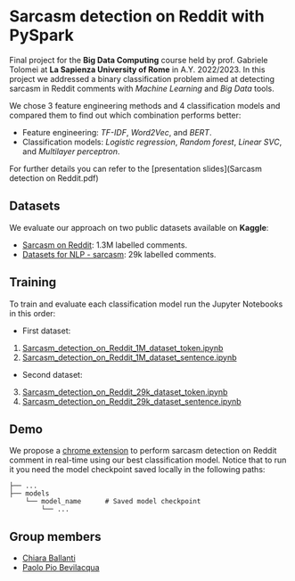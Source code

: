 # Sarcasm detection on Reddit with PySpark

Final project for the **Big Data Computing** course held by prof. Gabriele Tolomei at **La Sapienza University of Rome** in A.Y. 2022/2023.
In this project we addressed a binary classification problem aimed at detecting sarcasm in Reddit comments with _Machine Learning_ and _Big Data_ tools.

We chose 3 feature engineering methods and 4 classification models and compared them to find out which combination performs better:
- Feature engineering: _TF-IDF_, _Word2Vec_, and _BERT_.
- Classification models: _Logistic regression_, _Random forest_, _Linear SVC_, and _Multilayer perceptron_.

For further details you can refer to the [presentation slides](Sarcasm detection on Reddit.pdf)

## Datasets

We evaluate our approach on two public datasets available on **Kaggle**:
- [Sarcasm on Reddit](https://www.kaggle.com/datasets/danofer/sarcasm): 1.3M labelled comments.
- [Datasets for NLP - sarcasm](https://www.kaggle.com/datasets/toygarr/datasets-for-natural-language-processing): 29k labelled comments.

## Training

To train and evaluate each classification model run the Jupyter Notebooks in this order:
- First dataset:
1. [Sarcasm_detection_on_Reddit_1M_dataset_token.ipynb](1_Sarcasm_detection_on_Reddit_1M_dataset_token.ipynb)
2. [Sarcasm_detection_on_Reddit_1M_dataset_sentence.ipynb](2_Sarcasm_detection_on_Reddit_1M_dataset_sentence.ipynb)
- Second dataset:
3. [Sarcasm_detection_on_Reddit_29k_dataset_token.ipynb](3_Sarcasm_detection_on_Reddit_29k_dataset_token.ipynb)
4. [Sarcasm_detection_on_Reddit_29k_dataset_sentence.ipynb](4_Sarcasm_detection_on_Reddit_29k_dataset_sentence.ipynb)

## Demo
We propose a [chrome extension](demo.py) to perform sarcasm detection on Reddit comment in real-time using our best classification model.
Notice that to run it you need the model checkpoint saved locally in the following paths:

    ├── ... 
    ├── models                    
        └── model_name      # Saved model checkpoint
	        └── ...

## Group members

- [Chiara Ballanti](https://github.com/Ballants)
- [Paolo Pio Bevilacqua](https://github.com/ppbevilacqua)
